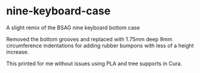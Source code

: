 # nine-keyboard-case
A slight remix of the BSAG nine keyboard bottom case 

Removed the bottom grooves and replaced with 1.75mm deep 9mm circumference indentations for adding rubber bumpons with less of a height increase.

This printed for me without issues using PLA and tree supports in Cura.
